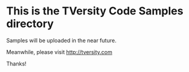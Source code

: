 # This is the TVersity Code Samples directory

Samples will be uploaded in the near future.

Meanwhile, please visit http://tversity.com

Thanks!